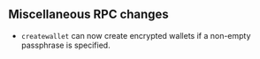 Miscellaneous RPC changes
------------

- `createwallet` can now create encrypted wallets if a non-empty passphrase is specified.
